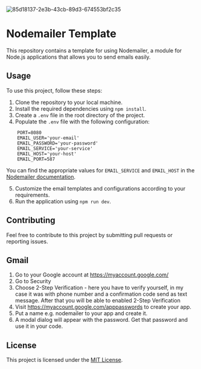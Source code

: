 
![85d18137-2e3b-43cb-89d3-674553bf2c35](https://github.com/Alvaromoreiro/nodemailer-template/assets/57747327/f3060b71-d370-479c-a66a-0b600ecc6aed)

# Nodemailer Template
This repository contains a template for using Nodemailer, a module for Node.js applications that allows you to send emails easily.

## Usage

To use this project, follow these steps:

1. Clone the repository to your local machine.
2. Install the required dependencies using `npm install`.
3. Create a `.env` file in the root directory of the project.
4. Populate the `.env` file with the following configuration:

```env
    PORT=8080
    EMAIL_USER='your-email'
    EMAIL_PASSWORD='your-password'
    EMAIL_SERVICE='your-service'
    EMAIL_HOST='your-host'
    EMAIL_PORT=587
```
You can find the appropriate values for `EMAIL_SERVICE` and `EMAIL_HOST` in the [Nodemailer documentation](https://community.nodemailer.com/2-0-0-beta/setup-smtp/well-known-services/).

5. Customize the email templates and configurations according to your requirements.
6. Run the application using `npm run dev`.

## Contributing

Feel free to contribute to this project by submitting pull requests or reporting issues.

## Gmail

1. Go to your Google account at https://myaccount.google.com/
2. Go to Security
3. Choose 2-Step Verification - here you have to verify yourself, in my case it was with phone number and a confirmation code send as text message. After that you will be able to enabled 2-Step Verification
4. Visit https://myaccount.google.com/apppasswords to create your app.
5. Put a name e.g. nodemailer to your app and create it.
6. A modal dialog will appear with the password. Get that password and use it in your code.

## License

This project is licensed under the [MIT License](LICENSE).
